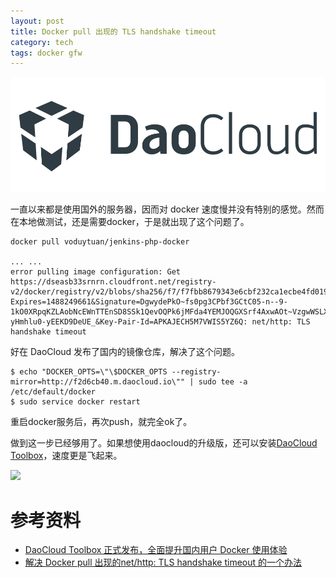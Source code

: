 ```yaml
---
layout: post
title: Docker pull 出现的 TLS handshake timeout
category: tech
tags: docker gfw
---
```


![](/assets/img/daocloud.jpg)

一直以来都是使用国外的服务器，因而对 docker 速度慢并没有特别的感觉。然而在本地做测试，还是需要docker，于是就出现了这个问题了。

    docker pull voduytuan/jenkins-php-docker

    ... ...
    error pulling image configuration: Get https://dseasb33srnrn.cloudfront.net/registry-v2/docker/registry/v2/blobs/sha256/f7/f7fbb8679343e6cbf232ca1ecbe4fd019748a50046cc391411719c52c865bf5a/data?Expires=1488249661&Signature=DgwydePkO~fs0pg3CPbf3GCtC05-n--9-1kO0XRpqKZLAobNcEWnTTEnSD8SSk1QevOQPk6jMFda4YEMJOQGXSrf4AxwAOt~VzgwWSLXKfq9u4gu0gxghsiOzsQ4MNBS3Kk9ZXJWuW3iqcs9G1LkGhW7-yHmhlu0-yEEKD9DeUE_&Key-Pair-Id=APKAJECH5M7VWIS5YZ6Q: net/http: TLS handshake timeout

好在 DaoCloud 发布了国内的镜像仓库，解决了这个问题。

    $ echo "DOCKER_OPTS=\"\$DOCKER_OPTS --registry-mirror=http://f2d6cb40.m.daocloud.io\"" | sudo tee -a /etc/default/docker
    $ sudo service docker restart
    
重启docker服务后，再次push，就完全ok了。

做到这一步已经够用了。如果想使用daocloud的升级版，还可以安装[DaoCloud Toolbox][daocloud]，速度更是飞起来。

![](https://cdn.kelu.org/blog/2017/02/demo-optimized.gif)

# 参考资料

* [DaoCloud Toolbox 正式发布，全面提升国内用户 Docker 使用体验][daocloud]
* [解决 Docker pull 出现的net/http: TLS handshake timeout 的一个办法](http://www.cnblogs.com/wozixiaoyao/p/6059780.html)

[daocloud]: http://blog.daocloud.io/toolbox
